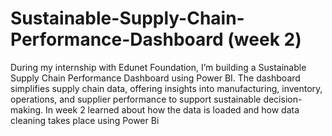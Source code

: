 # Sustainable-Supply-Chain-Performance-Dashboard (week 2)
During my internship with Edunet Foundation, I’m building a Sustainable Supply Chain Performance Dashboard using Power BI. The dashboard simplifies supply chain data, offering insights into manufacturing, inventory, operations, and supplier performance to support sustainable decision-making.
In week 2 learned about how the data is loaded and how data cleaning takes place using Power Bi
